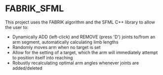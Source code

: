 # FABRIK_SFML
This project uses the FABRIK algorithm and the SFML C++ library to allow the user to:
- Dynamically ADD (left-click) and REMOVE (press 'D') joints to/from an arm segment, automatically calculating limb lengths
- Randomly moves arm when no target is set
- Allow for the setting of a target, which the arm will immediately attempt to position itself into reaching
- Robustly recalculating optimal arm angles whenever joints are added/deleted
